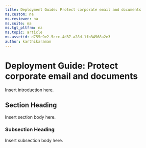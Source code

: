 ```yaml
---
title: Deployment Guide: Protect corporate email and documents
ms.custom: na
ms.reviewer: na
ms.suite: na
ms.tgt_pltfrm: na
ms.topic: article
ms.assetid: d755c9e2-5ccc-4d37-a28d-1fb34568a2e3
author: karthikaraman
---
```

# Deployment Guide: Protect corporate email and documents
Insert introduction here.

## Section Heading
Insert section body here.

### Subsection Heading
Insert subsection body here.

